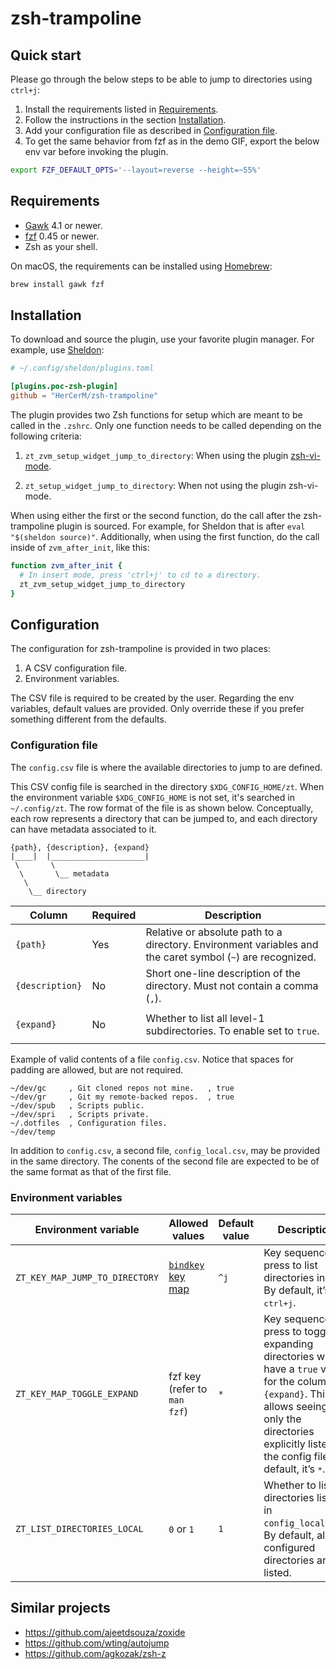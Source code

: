 # zsh-trampoline

## Quick start

Please go through the below steps to be able to jump to directories using `ctrl+j`:

1. Install the requirements listed in [Requirements](#requirements).
2. Follow the instructions in the section [Installation](#installation).
3. Add your configuration file as described in [Configuration file](#configuration-file).
4. To get the same behavior from fzf as in the demo GIF, export the below env var before
   invoking the plugin.

```bash
export FZF_DEFAULT_OPTS='--layout=reverse --height=~55%'
```

## Requirements

- [Gawk](https://www.gnu.org/software/gawk/) 4.1 or newer.
- [fzf](https://github.com/junegunn/fzf) 0.45 or newer.
- Zsh as your shell.

On macOS, the requirements can be installed using [Homebrew](https://brew.sh/):

```sh
brew install gawk fzf
```

## Installation

To download and source the plugin, use your favorite plugin manager. For example, use
[Sheldon](https://github.com/rossmacarthur/sheldon):

```toml
# ~/.config/sheldon/plugins.toml

[plugins.poc-zsh-plugin]
github = "HerCerM/zsh-trampoline"
```

The plugin provides two Zsh functions for setup which are meant to be called in the
`.zshrc`. Only one function needs to be called depending on the following criteria:

1. `zt_zvm_setup_widget_jump_to_directory`: When using the plugin
[zsh-vi-mode](https://github.com/jeffreytse/zsh-vi-mode).

2. `zt_setup_widget_jump_to_directory`: When not using the plugin zsh-vi-mode.

When using either the first or the second function, do the call after the zsh-trampoline
plugin is sourced. For example, for Sheldon that is after `eval "$(sheldon source)"`.
Additionally, when using the first function, do the call inside of `zvm_after_init`, like
this:

```sh
function zvm_after_init {
  # In insert mode, press 'ctrl+j' to cd to a directory.
  zt_zvm_setup_widget_jump_to_directory
}
```

## Configuration

The configuration for zsh-trampoline is provided in two places:

1. A CSV configuration file.
2. Environment variables.

The CSV file is required to be created by the user. Regarding the env variables, default
values are provided. Only override these if you prefer something different from the
defaults.

### Configuration file

The `config.csv` file is where the available directories to jump to are defined.

This CSV config file is searched in the directory `$XDG_CONFIG_HOME/zt`. When the
environment variable `$XDG_CONFIG_HOME` is not set, it's searched in `~/.config/zt`. The
row format of the file is as shown below. Conceptually, each row represents a directory
that can be jumped to, and each directory can have metadata associated to it.

```text
{path}, {description}, {expand}
|____|  |_____________________|
 \       \
  \       \__ metadata
   \
    \__ directory
```

<table>
<thead>
<tr><th>Column</th><th>Required</th><th>Description</th></tr>
</thead>
<tbody>
<tr>
<td><code>{path}</code></td><td><p>Yes</p></td>
<td>
Relative or absolute path to a directory. Environment variables and the caret symbol
(<code>~</code>) are recognized.
</td>
</tr>
<tr>
<td><code>{description}</code></td><td><p>No</p></td>
<td>
Short one-line description of the directory. Must not contain a comma (<code>,</code>).
</td>
</tr>
<tr>
<td><code>{expand}</code></td><td><p>No</p></td>
<td>
Whether to list all level-1 subdirectories. To enable set to <code>true</code>.
</td>
</tr>
</tbody>
</table>

Example of valid contents of a file `config.csv`. Notice that spaces for padding are
allowed, but are not required.

```text
~/dev/gc     , Git cloned repos not mine.   , true
~/dev/gr     , Git my remote-backed repos.  , true
~/dev/spub   , Scripts public.
~/dev/spri   , Scripts private.
~/.dotfiles  , Configuration files.
~/dev/temp
```

In addition to `config.csv`, a second file, `config_local.csv`, may be provided in the
same directory. The conents of the second file are expected to be of the same format as
that of the first file.

### Environment variables

<table>
<thead>
<tr>
<th>Environment variable</th><th>Allowed values</th>
<th>Default value</th><th>Description</th>
</tr>
</thead>
<tbody>
<tr>
<td><code>ZT_KEY_MAP_JUMP_TO_DIRECTORY</code></td>
<td>
<a href="https://github.com/rothgar/mastering-zsh/blob/master/docs/helpers/bindkey.md">
<code>bindkey</code> key map</a></td><td><code>^j</code></td>
<td>
Key sequence to press to list directories in fzf. By default, it’s <kbd>ctrl+j</kbd>.
</td>
</tr>
<tr>
<td><code>ZT_KEY_MAP_TOGGLE_EXPAND</code></td>
<td>fzf key (refer to <code>man fzf</code>)</td><td><code>*</code></td>
<td>
Key sequence to press to toggle expanding directories which have a <code>true</code> value
for the column <code>{expand}</code>. This allows seeing only the directories explicitly
  listed in the config file. By default, it’s <kbd>*</kbd>.
</td>
</tr>
<tr>
<td><code>ZT_LIST_DIRECTORIES_LOCAL</code></td>
<td><code>0</code> or <code>1</code></td><td><code>1</code></td>
<td>
Whether to list directories listed in <code>config_local.csv</code>. By default, all
configured directories are listed.
</td>
</tr>
</tbody>
</table>

## Similar projects

- <https://github.com/ajeetdsouza/zoxide>
- <https://github.com/wting/autojump>
- <https://github.com/agkozak/zsh-z>
